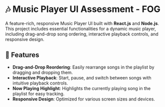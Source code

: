 
# 🎶 Music Player UI Assessment - FOG

A feature-rich, responsive Music Player UI built with **React.js** and **Node.js**. This project includes essential functionalities for a dynamic music player, including drag-and-drop song ordering, interactive playback controls, and responsive design.

## 🌟 Features

- **Drag-and-Drop Reordering**: Easily rearrange songs in the playlist by dragging and dropping them.
- **Interactive Playback**: Start, pause, and switch between songs with intuitive playback controls.
- **Now Playing Highlight**: Highlights the currently playing song in the playlist for easy tracking.
- **Responsive Design**: Optimized for various screen sizes and devices.



